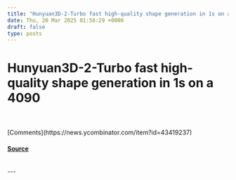 ```yaml
---
title: "Hunyuan3D-2-Turbo fast high-quality shape generation in 1s on a 4090"
date: Thu, 20 Mar 2025 01:58:29 +0000
draft: false
type: posts
---
```

# Hunyuan3D-2-Turbo fast high-quality shape generation in 1s on a 4090

<br/>

<br/>
[Comments](https://news.ycombinator.com/item?id=43419237)

#### [Source](https://github.com/Tencent/Hunyuan3D-2/commit/baab8ba18e46052246f85a2d0f48736586b84a33)

<br/>
---
